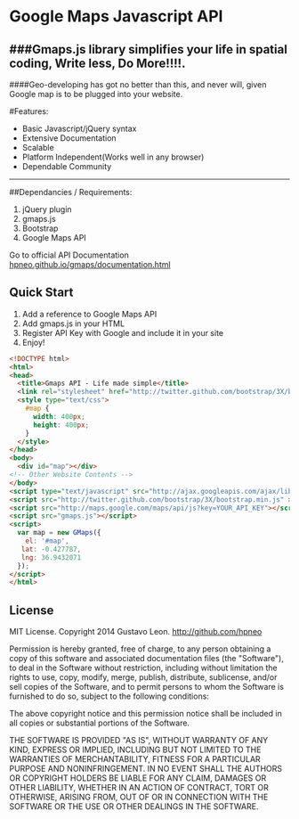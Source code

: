 Google Maps Javascript API
=======

###Gmaps.js library  simplifies your life in spatial coding, Write less, Do More!!!!.
-----
####Geo-developing has got no better than this, and never will, given Google map is to be plugged into your website.

#Features:
* Basic Javascript/jQuery syntax
* Extensive Documentation
* Scalable
* Platform Independent(Works well in any browser)
* Dependable Community
--------
##Dependancies / Requirements:
1. jQuery plugin
2. gmaps.js
3. Bootstrap
4. Google Maps API




Go to official API Documentation [hpneo.github.io/gmaps/documentation.html](http://hpneo.github.io/gmaps/documentation.html)

Quick Start
-----

1. Add a reference to Google Maps API
2. Add gmaps.js in your HTML
3. Register API Key with Google and include it in your site
4. Enjoy!

```html
<!DOCTYPE html>
<html>
<head>
  <title>Gmaps API - Life made simple</title>
  <link rel="stylesheet" href="http://twitter.github.com/bootstrap/3X/bootstrap.min.css" />
  <style type="text/css">
    #map {
      width: 400px;
      height: 400px;
    }
  </style>
</head>
<body>
  <div id="map"></div>
<!-- Other Website Contents -->
</body>
<script type="text/javascript" src="http://ajax.googleapis.com/ajax/libs/jquery/2.4X/jquery.min.js"></script>
<script src="http://twitter.github.com/bootstrap/3X/bootstrap.min.js" ></script>
<script src="http://maps.google.com/maps/api/js?key=YOUR_API_KEY"></script>
<script src="gmaps.js"></script>
<script>
  var map = new GMaps({
    el: '#map',
   lat: -0.427787,
   lng: 36.9432071
  });
</script>
</html>
```


License
---------
MIT License. Copyright 2014 Gustavo Leon. http://github.com/hpneo

Permission is hereby granted, free of charge, to any
person obtaining a copy of this software and associated
documentation files (the "Software"), to deal in the
Software without restriction, including without limitation
the rights to use, copy, modify, merge, publish,
distribute, sublicense, and/or sell copies of the
Software, and to permit persons to whom the Software is
furnished to do so, subject to the following conditions:

The above copyright notice and this permission notice
shall be included in all copies or substantial portions of
the Software.

THE SOFTWARE IS PROVIDED "AS IS", WITHOUT WARRANTY OF ANY
KIND, EXPRESS OR IMPLIED, INCLUDING BUT NOT LIMITED TO THE
WARRANTIES OF MERCHANTABILITY, FITNESS FOR A PARTICULAR
PURPOSE AND NONINFRINGEMENT. IN NO EVENT SHALL THE AUTHORS
OR COPYRIGHT HOLDERS BE LIABLE FOR ANY CLAIM, DAMAGES OR
OTHER LIABILITY, WHETHER IN AN ACTION OF CONTRACT, TORT OR
OTHERWISE, ARISING FROM, OUT OF OR IN CONNECTION WITH THE
SOFTWARE OR THE USE OR OTHER DEALINGS IN THE SOFTWARE.
